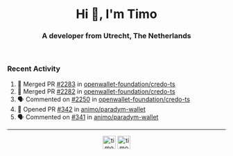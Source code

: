 <h1 align="center">Hi 👋, I'm Timo</h1>
<h3 align="center">A developer from Utrecht, The Netherlands</h3>
<br/>
<!-- https://github.com/rahuldkjain/github-profile-readme-generator --!>

<!--  <p align="left"><img src="https://github-readme-stats.vercel.app/api?username=timoglastra&show_icons=true&count_private=true&" alt="timoglastra" /></p> --!>

<!--
Github language stats
<p align="left"><img src="https://github-readme-stats.vercel.app/api/top-langs/?username=timoglastra&layout=compact" alt="timoglastra" /><p>
-->

<!-- Codestats language stats -->
<!-- <p align="left"><img src="https://codestats-readme.vercel.app/api/top-langs/?username=timoglastra&layout=compact&language_count=12" alt="timoglastra" /><p>    --!>
  
<h3>Recent Activity</h3>

<!--START_SECTION:activity-->
1. 🎉 Merged PR [#2283](https://github.com/openwallet-foundation/credo-ts/pull/2283) in [openwallet-foundation/credo-ts](https://github.com/openwallet-foundation/credo-ts)
2. 🎉 Merged PR [#2282](https://github.com/openwallet-foundation/credo-ts/pull/2282) in [openwallet-foundation/credo-ts](https://github.com/openwallet-foundation/credo-ts)
3. 🗣 Commented on [#2250](https://github.com/openwallet-foundation/credo-ts/pull/2250#issuecomment-2879779496) in [openwallet-foundation/credo-ts](https://github.com/openwallet-foundation/credo-ts)
4. 💪 Opened PR [#342](https://github.com/animo/paradym-wallet/pull/342) in [animo/paradym-wallet](https://github.com/animo/paradym-wallet)
5. 🗣 Commented on [#341](https://github.com/animo/paradym-wallet/issues/341#issuecomment-2876303356) in [animo/paradym-wallet](https://github.com/animo/paradym-wallet)
<!--END_SECTION:activity-->

---

<p align="center">
<a href="https://twitter.com/timoglastra" target="blank"><img align="center" src="https://cdn.jsdelivr.net/npm/simple-icons@3.0.1/icons/twitter.svg" alt="timoglastra" height="30" width="30" /></a>
<a href="https://linkedin.com/in/timoglastra" target="blank"><img align="center" src="https://cdn.jsdelivr.net/npm/simple-icons@3.0.1/icons/linkedin.svg" alt="timoglastra" height="30" width="30" /></a>
</p>



